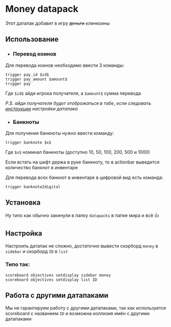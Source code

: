 # Money datapack

Этот датапак добавит в игру ~~деньги~~ клинкоины

## Использование

* ### Перевод коинов

Для перевода коинов необходимо ввести 3 команды:

```mcfunction
trigger pay_id $id$
trigger pay_amount $amount$
trigger pay
```
Где `$id$` айди игрока получателя, а `$amount$` сумма перевода 

*P.S. айди получателя будет отображаться в табе, если следовать [инструкции](#настройка) настройки датапака*

* ### Банкноты
Для получения банкноты нужно ввести команду:

```mcfunction
trigger banknote $x$
```
Где `$x$` номинал банкноты (доступно 10, 50, 100, 200, 500 и 1000)

Если встать на шифт держа в руке банкноту, то в actionbar выведится количество банкнот в инвентаре

Для перевода всех банкнот в инвентаре в цифровой вид есть команда:

```mcfunction
trigger banknote2digital
```

## Установка
Ну типо как обычно закинули в папку `datapacks` в папке мира и всё :+1:

## Настройка
Настроить датапак не сложно, достаточно вывести скорборд `money` в `sidebar` и скорборд `ID` в `list`

### Типо так:
```mcfunction
scoreboard objectives setdisplay sidebar money
scoreboard objectives setdisplay list ID
```

## Работа с другими датапаками
Мы не гарантируем работу с другими датапаками, так как используется scoreboard с названием `ID` и возможна коллизия имён с другими датапаками
